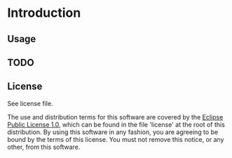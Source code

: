 # Introduction

## Usage

## TODO


## License

See license file.

The use and distribution terms for this software are covered by the
[Eclipse Public License 1.0][EPL-1], which can be found in the file 'license' at the
root of this distribution. By using this software in any fashion, you are
agreeing to be bound by the terms of this license. You must not remove this
notice, or any other, from this software.


[EPL-1]: http://opensource.org/licenses/eclipse-1.0.txt
[gulp]: http://gulpjs.com/
[node-streams]: https://nodejs.org/api/stream.html
[vinyl-fs]: https://github.com/wearefractal/vinyl-fs
[Lodash]: https://lodash.com/docs#template
[gulpy]: https://medium.com/@webprolific/getting-gulpy-a2010c13d3d5
[gulp-vision]: https://medium.com/@contrahacks/gulp-3828e8126466
